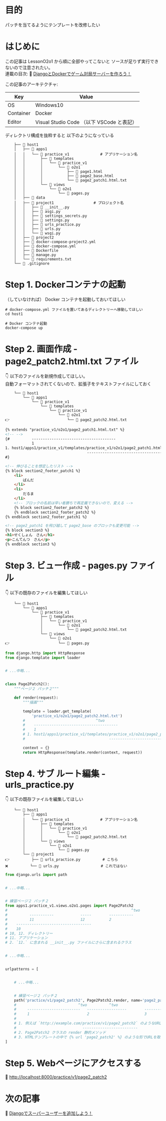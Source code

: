 # 目的

パッチを当てるようにテンプレートを改修したい  

# はじめに

この記事は LessonO2o1 から順に全部やってこないと ソースが足りず実行できないので注意されたい。  
連載の目次: 📖 [DjangoとDockerでゲーム対局サーバーを作ろう！](https://qiita.com/muzudho1/items/eb0df0ea604e1fd9cdae)  

この記事のアーキテクチャ:  

| Key       | Value                                     |
| --------- | ----------------------------------------- |
| OS        | Windows10                                 |
| Container | Docker                                    |
| Editor    | Visual Studio Code （以下 VSCode と表記） |

ディレクトリ構成を抜粋すると 以下のようになっている  

```plaintext
    ├── 📂 host1
    │   ├── 📂 apps1
    │   │   └── 📂 practice_v1              # アプリケーション名
    │   │       ├── 📂 templates
    │   │       │   └── 📂 practice_v1
    │   │       │       └── 📂 o2o1
    │   │       │           ├── 📄 page1.html
    │   │       │           ├── 📄 page2_base.html
    │   │       │           └── 📄 page2_patch1.html.txt
    │   │       └── 📂 views
    │   │           └── 📂 o2o1
    │   │               └── 📄 pages.py
    │   ├── 📂 data
    │   ├── 📂 project1                  # プロジェクト名
    │   │   ├── 📄 __init__.py
    │   │   ├── 📄 asgi.py
    │   │   ├── 📄 settings_secrets.py
    │   │   ├── 📄 settings.py
    │   │   ├── 📄 urls_practice.py
    │   │   ├── 📄 urls.py
    │   │   └── 📄 wsgi.py
    │   ├── 📂 project2
    │   ├── 🐳 docker-compose-project2.yml
    │   ├── 🐳 docker-compose.yml
    │   ├── 🐳 Dockerfile
    │   ├── 📄 manage.py
    │   └── 📄 requirements.txt
    └── 📄 .gitignore
```

# Step 1. Dockerコンテナの起動

（していなければ） Docker コンテナを起動しておいてほしい  

```shell
# docker-compose.yml ファイルを置いてあるディレクトリーへ移動してほしい
cd host1

# Docker コンテナ起動
docker-compose up
```

# Step 2. 画面作成 - page2_patch2.html.txt ファイル

👇 以下のファイルを新規作成してほしい。  
自動フォーマットされてくないので、拡張子をテキストファイルにしておく  

```plaintext
    └── 📂 host1
        └── 📂 apps1
            └── 📂 practice_v1
                └── 📂 templates
                    └── 📂 practice_v1
                        └── 📂 o2o1
👉                          └── 📄 page2_patch2.html.txt
```

```html
{% extends "practice_v1/o2o1/page2_patch1.html.txt" %}
<!-- -->
{#          --------------------------------------
            1
1. host1/apps1/practice_v1/templates/practice_v1/o2o1/page2_patch1.html.txt
                                     --------------------------------------
#}

<!-- 伸びることを想定したリスト -->
{% block section2_footer_patch1 %}
    <li>
        ぱんだ
    </li>
    <li>
        だるま
    </li>
    <!-- ブロックの名前は早い者勝ちで再定義できないので、変える -->
    {% block section2_footer_patch2 %}
    {% endblock section2_footer_patch2 %}
{% endblock section2_footer_patch1 %}

<!-- page2_patch1 を飛び越して page2_base のブロックも変更可能 -->
{% block section3 %}
<h1>せくしょん　さん</h1>
<p>こんてんつ　さん</p>
{% endblock section3 %}
```

# Step 3. ビュー作成 - pages.py ファイル

👇 以下の既存のファイルを編集してほしい  

```plaintext
    └── 📂 host1
        └── 📂 apps1
            └── 📂 practice_v1
                ├── 📂 templates
                │   └── 📂 practice_v1
                │       └── 📂 o2o1
                │           └── 📄 page2_patch2.html.txt
                └── 📂 views
                    └── 📂 o2o1
👉                      └── 📄 pages.py
```

```py
from django.http import HttpResponse
from django.template import loader


# ...中略...


class Page2Patch2():
    """ページ２ パッチ２"""

    def render(request):
        """描画"""

        template = loader.get_template(
            'practice_v1/o2o1/page2_patch2.html.txt')
        #                                ^two
        #    --------------------------------------
        #    1
        # 1. host1/apps1/practice_v1/templates/practice_v1/o2o1/page2_patch2.html.txt を取得
        #                                      --------------------------------------

        context = {}
        return HttpResponse(template.render(context, request))
```

# Step 4. サブ ルート編集 - urls_practice.py

👇 以下の既存ファイルを編集してほしい  

```plaintext
    └── 📂 host1
        ├── 📂 apps1
        │   └── 📂 practice_v1              # アプリケーション名
        │       ├── 📂 templates
        │       │   └── 📂 practice_v1
        │       │       └── 📂 o2o1
        │       │           └── 📄 page2_patch2.html.txt
        │       └── 📂 views
        │           └── 📂 o2o1
        │               └── 📄 pages.py
        └── 📂 project1
👉          ├── 📄 urls_practice.py          # こちら
❌          └── 📄 urls.py                   # これではない
```

```py
from django.urls import path


# ...中略...


# 練習ページ２ パッチ２
from apps1.practice_v1.views.o2o1.pages import Page2Patch2
#                                                        ^two
#          -----------            -----        -----------
#          11                     12           2
#    ----------------------------------
#    10
# 10, 12. ディレクトリー
# 11. アプリケーション
# 2. `12.` に含まれる __init__.py ファイルにさらに含まれるクラス


# ...中略...


urlpatterns = [


    # ...中略...


    # 練習ページ２ パッチ２
    path('practice/v1/page2_patch2', Page2Patch2.render, name='page2_patch2'),
    #                            ^two          ^two                       ^two
    #     ------------------------   ------------------        ------------
    #     1                          2                         3
    #
    # 1. 例えば `http://example.com/practice/v1/page2_patch2` のようなURLのパスの部分
    #                              -------------------------
    # 2. Page2Patch2 クラスの render 静的メソッド
    # 3. HTMLテンプレートの中で {% url 'page2_patch2' %} のような形でURLを取得するのに使える
]
```

# Step 5. Webページにアクセスする

📖 [http://localhost:8000/practice/v1/page2_patch2](http://localhost:8000/practice/v1/page2_patch2)  

# 次の記事

📖 [Djangoでスーパーユーザーを追加しよう！](https://qiita.com/muzudho1/items/cf21fa75e23e1f987153)  

